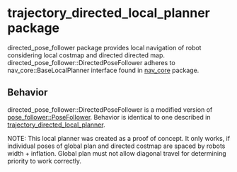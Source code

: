 # trajectory_directed_local_planner package

directed_pose_follower package provides local navigation of robot
considering local costmap and directed directed map.
directed_pose_follower::DirectedPoseFollower adheres to
nav_core::BaseLocalPlanner interface found in [nav_core](http://wiki.ros.org/nav_core) package.

## Behavior

directed_pose_follower::DirectedPoseFollower is a modified version of
[pose_follower::PoseFollower](http://wiki.ros.org/pose_follower). Behavior is
identical to one described in [trajectory_directed_local_planner](trajectory_directed_local_planner/README.md).

NOTE: This local planner was created as a proof of concept. It only works, if
individual poses of global plan and directed costmap are spaced by
robots width + inflation. Global plan must not allow diagonal travel for
determining priority to work correctly.
